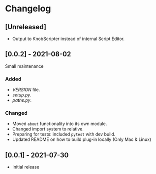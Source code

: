 # Changelog

## [Unreleased]

* Output to KnobScripter instead of internal Script Editor.

## [0.0.2] - 2021-08-02

Small maintenance

### Added

* _VERSION_ file.
* _setup.py_.
* _paths.py_.

### Changed

* Moved `about` functionality into its own module.
* Changed import system to relative.
* Preparing for tests: included `pytest` with dev build.
* Updated README on how to build plug-in locally (Only Mac & Linux)

## [0.0.1] - 2021-07-30

* Initial release
